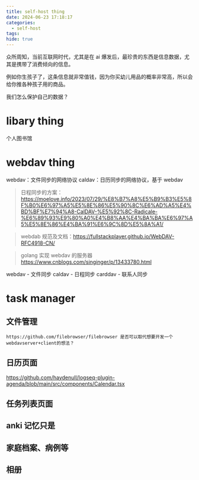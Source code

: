 ```yaml
---
title: self-host thing
date: 2024-06-23 17:18:17
categories:
  - self-host
tags:
hide: true
---
```


众所周知，当前互联网时代，尤其是在 ai 爆发后，最珍贵的东西是信息数据，尤其是携带了消费倾向的信息。

例如你生孩子了，这条信息就非常值钱，因为你买幼儿用品的概率非常高，所以会给你推各种孩子用的商品。

我们怎么保护自己的数据？

# libary thing

个人图书馆

# webdav thing

webdav：文件同步的网络协议
caldav：日历同步的网络协议，基于 webdav

> 日程同步的方案：https://moelove.info/2023/07/29/%E8%B7%A8%E5%B9%B3%E5%8F%B0%E6%97%A5%E5%8E%86%E5%90%8C%E6%AD%A5%E4%BD%BF%E7%94%A8-CalDAV-%E5%92%8C-Radicale-%E6%89%93%E9%80%A0%E4%B8%AA%E4%BA%BA%E6%97%A5%E5%8E%86%E4%BA%91%E6%9C%8D%E5%8A%A1/

> webdab 规范及文档：https://fullstackplayer.github.io/WebDAV-RFC4918-CN/

> golang 实现 webdav 的服务器
> https://www.cnblogs.com/singinger/p/13433780.html

webdav - 文件同步
caldav - 日程同步
carddav - 联系人同步

# task manager

## 文件管理

    https://github.com/filebrowser/filebrowser 是否可以取代想要开发一个webdavserver+client的想法？

## 日历页面

https://github.com/haydenull/logseq-plugin-agenda/blob/main/src/components/Calendar.tsx

## 任务列表页面

## anki 记忆只是

## 家庭档案、病例等

## 相册
